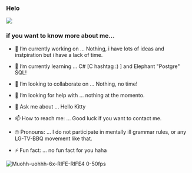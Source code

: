 ### Helo
![](https://media.tenor.com/PDZBrAetTUIAAAAi/r2d-reason2die-r2da-placerebuilder-gosinister-css-cool.gif)
### if you want to know more about me...

- 🔭 I’m currently working on ...   Nothing, i have lots of ideas and instpiration but i have a lack of time.

- 🌱 I’m currently learning ...    C# [C hashtag :) ] and Elephant "Postgre" SQL!

- 👯 I’m looking to collaborate on ...   Nothing, no time!

- 🤔 I’m looking for help with ...   nothing at the momento.

- 💬 Ask me about ...    Hello Kitty

- 📫 How to reach me: ...   Good luck if you want to contact me.

- 🙄 Pronouns: ...   I do not participate in mentally ill grammar rules, or any LG-TV-BBQ movement like that.

- ⚡ Fun fact: ...   no fun fact for you haha


![Muohh-uohhh-6x-RIFE-RIFE4 0-50fps](https://github.com/ShadowOfPripyat/ShadowOfPripyat/assets/73404930/5aaaad54-516b-40eb-9b44-116cbdf5bfe1) 
<!---
![side-to-side-RIFE](https://github.com/ShadowOfPripyat/ShadowOfPripyat/assets/73404930/3fc0c584-4bfa-4771-80ce-634ff0da1d9c) ![boingy](https://github.com/ShadowOfPripyat/ShadowOfPripyat/assets/73404930/04d30399-6b85-4495-a739-ba7edbb5c3a4) --->

<!--- Play the music, please. 

https://github.com/ShadowOfPripyat/ShadowOfPripyat/assets/73404930/82e9c59c-9f45-404c-8cdd-c347f95686ae

 [<img src="https://img.youtube.com/vi/<VIDEO ID>/maxresdefault.jpg" width="50%">](https://youtu.be/<VIDEO ID>)
(its muted by default)

![keisuke-atakahashi](https://github.com/ShadowOfPripyat/ShadowOfPripyat/assets/73404930/72db6419-4e59-41d6-a664-96d6b695c320) --->
